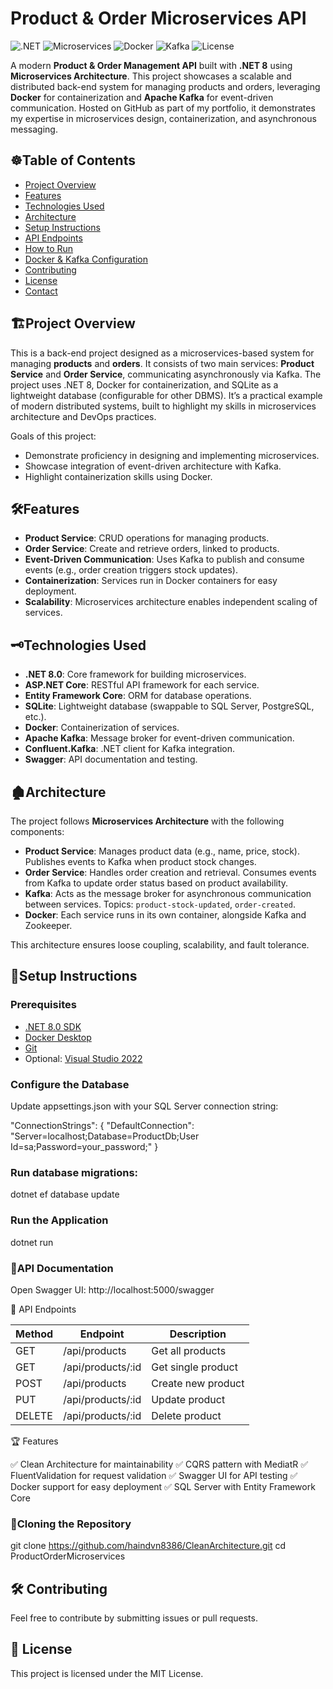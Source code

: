 # Product & Order Microservices API

![.NET](https://img.shields.io/badge/.NET-8.0-blueviolet)
![Microservices](https://img.shields.io/badge/Architecture-Microservices-brightgreen)
![Docker](https://img.shields.io/badge/Docker-Enabled-blue)
![Kafka](https://img.shields.io/badge/Kafka-EventDriven-orange)
![License](https://img.shields.io/badge/License-MIT-yellow)

A modern **Product & Order Management API** built with **.NET 8** using **Microservices Architecture**. This project showcases a scalable and distributed back-end system for managing products and orders, leveraging **Docker** for containerization and **Apache Kafka** for event-driven communication. Hosted on GitHub as part of my portfolio, it demonstrates my expertise in microservices design, containerization, and asynchronous messaging.

## ☸️Table of Contents
- [Project Overview](#project-overview)
- [Features](#features)
- [Technologies Used](#technologies-used)
- [Architecture](#architecture)
- [Setup Instructions](#setup-instructions)
- [API Endpoints](#api-endpoints)
- [How to Run](#how-to-run)
- [Docker & Kafka Configuration](#docker--kafka-configuration)
- [Contributing](#contributing)
- [License](#license)
- [Contact](#contact)

## 🏗️Project Overview
This is a back-end project designed as a microservices-based system for managing **products** and **orders**. It consists of two main services: **Product Service** and **Order Service**, communicating asynchronously via Kafka. The project uses .NET 8, Docker for containerization, and SQLite as a lightweight database (configurable for other DBMS). It’s a practical example of modern distributed systems, built to highlight my skills in microservices architecture and DevOps practices.

Goals of this project:
- Demonstrate proficiency in designing and implementing microservices.
- Showcase integration of event-driven architecture with Kafka.
- Highlight containerization skills using Docker.

## 🛠️Features
- **Product Service**: CRUD operations for managing products.
- **Order Service**: Create and retrieve orders, linked to products.
- **Event-Driven Communication**: Uses Kafka to publish and consume events (e.g., order creation triggers stock updates).
- **Containerization**: Services run in Docker containers for easy deployment.
- **Scalability**: Microservices architecture enables independent scaling of services.

## 🗝️Technologies Used
- **.NET 8.0**: Core framework for building microservices.
- **ASP.NET Core**: RESTful API framework for each service.
- **Entity Framework Core**: ORM for database operations.
- **SQLite**: Lightweight database (swappable to SQL Server, PostgreSQL, etc.).
- **Docker**: Containerization of services.
- **Apache Kafka**: Message broker for event-driven communication.
- **Confluent.Kafka**: .NET client for Kafka integration.
- **Swagger**: API documentation and testing.

## 🏚️Architecture
The project follows **Microservices Architecture** with the following components:
- **Product Service**: Manages product data (e.g., name, price, stock). Publishes events to Kafka when product stock changes.
- **Order Service**: Handles order creation and retrieval. Consumes events from Kafka to update order status based on product availability.
- **Kafka**: Acts as the message broker for asynchronous communication between services. Topics: `product-stock-updated`, `order-created`.
- **Docker**: Each service runs in its own container, alongside Kafka and Zookeeper.

This architecture ensures loose coupling, scalability, and fault tolerance.

## 💽Setup Instructions
### Prerequisites
- [.NET 8.0 SDK](https://dotnet.microsoft.com/download/dotnet/8.0)
- [Docker Desktop](https://www.docker.com/products/docker-desktop)
- [Git](https://git-scm.com/)
- Optional: [Visual Studio 2022](https://visualstudio.microsoft.com/)

### Configure the Database
Update appsettings.json with your SQL Server connection string:

"ConnectionStrings": {
  "DefaultConnection": "Server=localhost;Database=ProductDb;User Id=sa;Password=your_password;"
}

### Run database migrations:

dotnet ef database update

### Run the Application

dotnet run

### 📖API Documentation

Open Swagger UI: http://localhost:5000/swagger

📌 API Endpoints

| Method | Endpoint         | Description                     |
|--------|------------------|---------------------------------|
| GET    | /api/products    | Get all products                |
| GET    | /api/products/:id| Get single product              |
| POST   | /api/products    | Create new product              |
| PUT    | /api/products/:id| Update product                  |
| DELETE | /api/products/:id| Delete product                  |

🏆 Features

✅ Clean Architecture for maintainability
✅ CQRS pattern with MediatR
✅ FluentValidation for request validation
✅ Swagger UI for API testing
✅ Docker support for easy deployment
✅ SQL Server with Entity Framework Core


### 🐰Cloning the Repository
git clone https://github.com/haindvn8386/CleanArchitecture.git
cd ProductOrderMicroservices


## 🛠 Contributing

Feel free to contribute by submitting issues or pull requests.

## 📄 License

This project is licensed under the MIT License.
